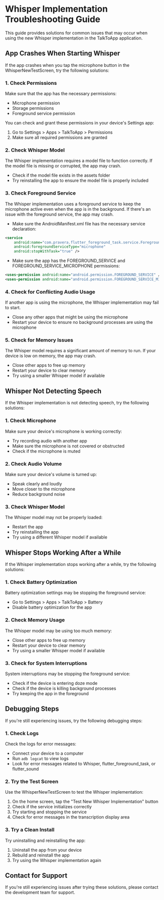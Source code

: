 # Whisper Implementation Troubleshooting Guide

This guide provides solutions for common issues that may occur when using the new Whisper implementation in the TalkToApp application.

## App Crashes When Starting Whisper

If the app crashes when you tap the microphone button in the WhisperNewTestScreen, try the following solutions:

### 1. Check Permissions

Make sure that the app has the necessary permissions:

- Microphone permission
- Storage permissions
- Foreground service permission

You can check and grant these permissions in your device's Settings app:

1. Go to Settings > Apps > TalkToApp > Permissions
2. Make sure all required permissions are granted

### 2. Check Whisper Model

The Whisper implementation requires a model file to function correctly. If the model file is missing or corrupted, the app may crash.

- Check if the model file exists in the assets folder
- Try reinstalling the app to ensure the model file is properly included

### 3. Check Foreground Service

The Whisper implementation uses a foreground service to keep the microphone active even when the app is in the background. If there's an issue with the foreground service, the app may crash.

- Make sure the AndroidManifest.xml file has the necessary service declaration:

```xml
<service
    android:name="com.pravera.flutter_foreground_task.service.ForegroundService"
    android:foregroundServiceType="microphone"
    android:stopWithTask="true" />
```

- Make sure the app has the FOREGROUND_SERVICE and FOREGROUND_SERVICE_MICROPHONE permissions:

```xml
<uses-permission android:name="android.permission.FOREGROUND_SERVICE" />
<uses-permission android:name="android.permission.FOREGROUND_SERVICE_MICROPHONE" />
```

### 4. Check for Conflicting Audio Usage

If another app is using the microphone, the Whisper implementation may fail to start.

- Close any other apps that might be using the microphone
- Restart your device to ensure no background processes are using the microphone

### 5. Check for Memory Issues

The Whisper model requires a significant amount of memory to run. If your device is low on memory, the app may crash.

- Close other apps to free up memory
- Restart your device to clear memory
- Try using a smaller Whisper model if available

## Whisper Not Detecting Speech

If the Whisper implementation is not detecting speech, try the following solutions:

### 1. Check Microphone

Make sure your device's microphone is working correctly:

- Try recording audio with another app
- Make sure the microphone is not covered or obstructed
- Check if the microphone is muted

### 2. Check Audio Volume

Make sure your device's volume is turned up:

- Speak clearly and loudly
- Move closer to the microphone
- Reduce background noise

### 3. Check Whisper Model

The Whisper model may not be properly loaded:

- Restart the app
- Try reinstalling the app
- Try using a different Whisper model if available

## Whisper Stops Working After a While

If the Whisper implementation stops working after a while, try the following solutions:

### 1. Check Battery Optimization

Battery optimization settings may be stopping the foreground service:

- Go to Settings > Apps > TalkToApp > Battery
- Disable battery optimization for the app

### 2. Check Memory Usage

The Whisper model may be using too much memory:

- Close other apps to free up memory
- Restart your device to clear memory
- Try using a smaller Whisper model if available

### 3. Check for System Interruptions

System interruptions may be stopping the foreground service:

- Check if the device is entering doze mode
- Check if the device is killing background processes
- Try keeping the app in the foreground

## Debugging Steps

If you're still experiencing issues, try the following debugging steps:

### 1. Check Logs

Check the logs for error messages:

- Connect your device to a computer
- Run `adb logcat` to view logs
- Look for error messages related to Whisper, flutter_foreground_task, or flutter_sound

### 2. Try the Test Screen

Use the WhisperNewTestScreen to test the Whisper implementation:

1. On the home screen, tap the "Test New Whisper Implementation" button
2. Check if the service initializes correctly
3. Try starting and stopping the service
4. Check for error messages in the transcription display area

### 3. Try a Clean Install

Try uninstalling and reinstalling the app:

1. Uninstall the app from your device
2. Rebuild and reinstall the app
3. Try using the Whisper implementation again

## Contact for Support

If you're still experiencing issues after trying these solutions, please contact the development team for support.
